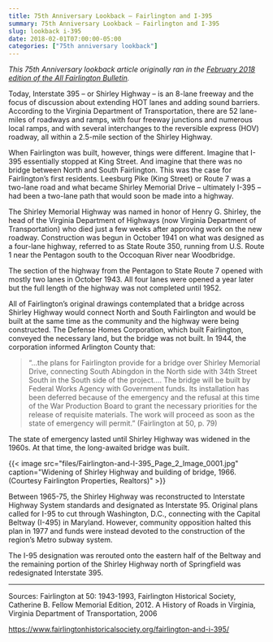 ```yaml
---
title: 75th Anniversary Lookback — Fairlington and I-395
summary: 75th Anniversary Lookback — Fairlington and I-395
slug: lookback i-395
date: 2018-02-01T07:00:00-05:00
categories: ["75th anniversary lookback"]
---
```


*This 75th Anniversary lookback article originally ran in the [February 2018 edition of the All Fairlington Bulletin](http://www.fca-fairlington.org/wp-content/uploads/february_2018_afb.pdf#page=11).*

Today, Interstate 395 – or Shirley Highway – is an 8-lane freeway and the focus of discussion about extending HOT lanes and adding sound barriers. According to the Virginia Department of Transportation, there are 52 lane-miles of roadways and ramps, with four freeway junctions and numerous local ramps, and with several interchanges to the reversible express (HOV) roadway, all within a 2.5-mile section of the Shirley Highway.

When Fairlington was built, however, things were different. Imagine that I-395 essentially stopped at King Street. And imagine that there was no bridge between North and South Fairlington. This was the case for Fairlington’s first residents. Leesburg Pike (King Street) or Route 7 was a two-lane road and what became Shirley Memorial Drive – ultimately I-395 – had been a two-lane path that would soon be made into a highway.

The Shirley Memorial Highway was named in honor of Henry G. Shirley, the head of the Virginia Department of Highways (now Virginia Department of Transportation) who died just a few weeks after approving work on the new roadway. Construction was begun in October 1941 on what was designed as a four-lane highway, referred to as State Route 350, running from U.S. Route 1 near the Pentagon south to the Occoquan River near Woodbridge.

The section of the highway from the Pentagon to State Route 7 opened with mostly two lanes in October 1943. All four lanes were opened a year later but the full length of the highway was not completed until 1952.

All of Fairlington’s original drawings contemplated that a bridge across Shirley Highway would connect North and South Fairlington and would be built at the same time as the community and the highway were being constructed. The Defense Homes Corporation, which built Fairlington, conveyed the necessary land, but the bridge was not built. In 1944, the corporation informed Arlington County that:

> “…the plans for Fairlington provide for a bridge over Shirley Memorial Drive, connecting South Abingdon in the North side with 34th Street South in the South side of the project…. The bridge will be built by Federal Works Agency with Government funds. Its installation has been deferred because of the emergency and the refusal at this time of the War Production Board to grant the necessary priorities for the release of requisite materials. The work will proceed as soon as the state of emergency will permit.”
> (Fairlington at 50, p. 79)

The state of emergency lasted until Shirley Highway was widened in the 1960s. At that time, the long-awaited bridge was built.

{{< image src="files/Fairlington-and-I-395_Page_2_Image_0001.jpg" caption="Widening of Shirley Highway and building of bridge, 1966.<br>(Courtesy Fairlington Properties, Realtors)" >}}

Between 1965-75, the Shirley Highway was reconstructed to Interstate Highway System standards and designated as Interstate 95. Original plans called for I-95 to cut through Washington, D.C., connecting with the Capital Beltway (I-495) in Maryland. However, community opposition halted this plan in 1977 and funds were instead devoted to the construction of the region’s Metro subway system.

The I-95 designation was rerouted onto the eastern half of the Beltway and the remaining portion of the Shirley Highway north of Springfield was redesignated Interstate 395.

---

Sources: Fairlington at 50: 1943-1993, Fairlington Historical Society, Catherine B. Fellow Memorial Edition, 2012. A History of Roads in Virginia, Virginia Department of Transportation, 2006

https://www.fairlingtonhistoricalsociety.org/fairlington-and-i-395/